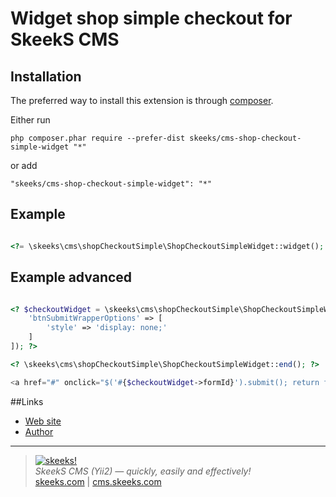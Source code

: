 Widget shop simple checkout for SkeekS CMS
===================================

Installation
------------

The preferred way to install this extension is through [composer](http://getcomposer.org/download/).

Either run

```
php composer.phar require --prefer-dist skeeks/cms-shop-checkout-simple-widget "*"
```

or add

```
"skeeks/cms-shop-checkout-simple-widget": "*"
```

Example
----------

```php

<?= \skeeks\cms\shopCheckoutSimple\ShopCheckoutSimpleWidget::widget(); ?>

```

Example advanced
----------

```php

<? $checkoutWidget = \skeeks\cms\shopCheckoutSimple\ShopCheckoutSimpleWidget::begin([
    'btnSubmitWrapperOptions' => [
        'style' => 'display: none;'
    ]
]); ?>

<? \skeeks\cms\shopCheckoutSimple\ShopCheckoutSimpleWidget::end(); ?>

<a href="#" onclick="$('#{$checkoutWidget->formId}').submit(); return false;">Отправка вне формы</a>

```


##Links
* [Web site](http://cms.skeeks.com)
* [Author](http://skeeks.com)

___

> [![skeeks!](https://gravatar.com/userimage/74431132/13d04d83218593564422770b616e5622.jpg)](http://skeeks.com)  
<i>SkeekS CMS (Yii2) — quickly, easily and effectively!</i>  
[skeeks.com](http://skeeks.com) | [cms.skeeks.com](http://cms.skeeks.com)


